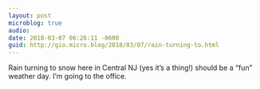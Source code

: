 ```yaml
---
layout: post
microblog: true
audio: 
date: 2018-03-07 06:26:11 -0600
guid: http://gio.micro.blog/2018/03/07/rain-turning-to.html
---
```

Rain turning to snow here in Central NJ (yes it’s a thing!) should be a “fun” weather day. I’m going to the office.
